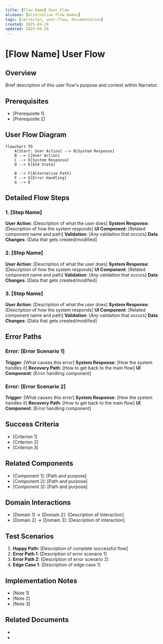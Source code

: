 ```yaml
---
title: [Flow Name] User Flow
aliases: [Alternative Flow Names]
tags: [narraitor, user-flow, documentation]
created: 2025-04-29
updated: 2025-04-29
---
```


# [Flow Name] User Flow

## Overview
Brief description of this user flow's purpose and context within Narraitor.

## Prerequisites
- [Prerequisite 1]
- [Prerequisite 2]

## User Flow Diagram

```mermaid
flowchart TD
    A[Start: User Action] --> B[System Response]
    B --> C[User Action]
    C --> D[System Response]
    D --> E[End State]
    
    B --> F[Alternative Path]
    F --> G[Error Handling]
    G --> D
```

## Detailed Flow Steps

### 1. [Step Name]
**User Action**: [Description of what the user does]
**System Response**: [Description of how the system responds]
**UI Component**: [Related component name and path]
**Validation**: [Any validation that occurs]
**Data Changes**: [Data that gets created/modified]

### 2. [Step Name]
**User Action**: [Description of what the user does]
**System Response**: [Description of how the system responds]
**UI Component**: [Related component name and path]
**Validation**: [Any validation that occurs]
**Data Changes**: [Data that gets created/modified]

### 3. [Step Name]
**User Action**: [Description of what the user does]
**System Response**: [Description of how the system responds]
**UI Component**: [Related component name and path]
**Validation**: [Any validation that occurs]
**Data Changes**: [Data that gets created/modified]

## Error Paths

### Error: [Error Scenario 1]
**Trigger**: [What causes this error]
**System Response**: [How the system handles it]
**Recovery Path**: [How to get back to the main flow]
**UI Component**: [Error handling component]

### Error: [Error Scenario 2]
**Trigger**: [What causes this error]
**System Response**: [How the system handles it]
**Recovery Path**: [How to get back to the main flow]
**UI Component**: [Error handling component]

## Success Criteria
- [Criterion 1]
- [Criterion 2]
- [Criterion 3]

## Related Components
- [Component 1]: [Path and purpose]
- [Component 2]: [Path and purpose]
- [Component 3]: [Path and purpose]

## Domain Interactions
- [Domain 1] → [Domain 2]: [Description of interaction]
- [Domain 2] → [Domain 3]: [Description of interaction]

## Test Scenarios
1. **Happy Path**: [Description of complete successful flow]
2. **Error Path 1**: [Description of error scenario 1]
3. **Error Path 2**: [Description of error scenario 2]
4. **Edge Case 1**: [Description of edge case 1]

## Implementation Notes
- [Note 1]
- [Note 2]
- [Note 3]

## Related Documents
- [Document 1]: [Path]
- [Document 2]: [Path]